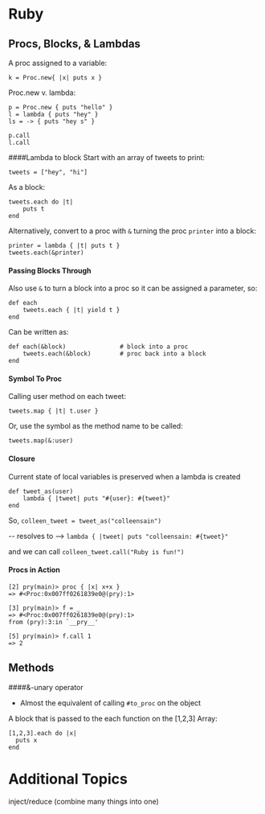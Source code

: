 # Ruby



## Procs, Blocks, & Lambdas

A proc assigned to a variable:

```
k = Proc.new{ |x| puts x }
```

Proc.new v. lambda:

```
p = Proc.new { puts "hello" }
l = lambda { puts "hey" }
ls = -> { puts "hey s" }

p.call
l.call

```

####Lambda to block
Start with an array of tweets to print:

```
tweets = ["hey", "hi"]
```
As a block:

```
tweets.each do |t|
	puts t
end
```

Alternatively, convert to a proc with `&` turning the proc `printer` into a block:

```
printer = lambda { |t| puts t }
tweets.each(&printer)
```	

#### Passing Blocks Through
Also use `&` to turn a block into a proc so it can be assigned a parameter, so:

```
def each
	tweets.each { |t| yield t }
end
```
Can be written as:

```
def each(&block)               # block into a proc
	tweets.each(&block)        # proc back into a block
end
```


#### Symbol To Proc

Calling user method on each tweet:

```
tweets.map { |t| t.user }
```
Or, use the symbol as the method name to be called:

```
tweets.map(&:user)
```


#### Closure
Current state of local variables is preserved when a lambda is created

```
def tweet_as(user)
	lambda { |tweet| puts "#{user}: #{tweet}"
end
```

So, `colleen_tweet = tweet_as("colleensain")` 

-- resolves to -->  `lambda { |tweet| puts "colleensain: #{tweet}"` 

and we can call `colleen_tweet.call("Ruby is fun!")`


#### Procs in Action

```
[2] pry(main)> proc { |x| x+x }
=> #<Proc:0x007ff0261839e0@(pry):1>

[3] pry(main)> f = _
=> #<Proc:0x007ff0261839e0@(pry):1>
from (pry):3:in `__pry__'

[5] pry(main)> f.call 1
=> 2
```

## Methods


####&-unary operator

* Almost the equivalent of calling `#to_proc` on the object


A block that is passed to the each function on the [1,2,3] Array:

```
[1,2,3].each do |x|
  puts x
end
```


# Additional Topics

inject/reduce (combine many things into one)
